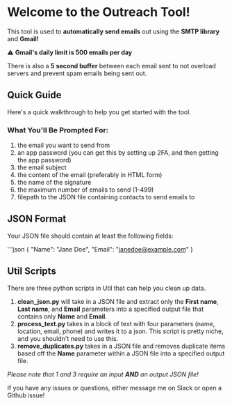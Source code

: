 # Welcome to the Outreach Tool!

This tool is used to **automatically send emails** out using the **SMTP library** and **Gmail!** 

⚠️ **Gmail's daily limit is 500 emails per day**

There is also a **5 second buffer** between each email sent to not overload servers and prevent spam emails being sent out.

## Quick Guide

Here's a quick walkthrough to help you get started with the tool.

### What You'll Be Prompted For:

1. the email you want to send from
2. an app password (you can get this by setting up 2FA, and then getting the app password)
3. the email subject
4. the content of the email (preferably in HTML form)
5. the name of the signature
6. the maximum number of emails to send (1-499)
7. filepath to the JSON file containing contacts to send emails to

## JSON Format

Your JSON file should contain at least the following fields:

'''json
{
    "Name": "Jane Doe",
    "Email": "janedoe@example.com"
}

## Util Scripts

There are three python scripts in Util that can help you clean up data.

1. **clean_json.py** will take in a JSON file and extract only the **First name**, **Last name**, and **Email** parameters into a specified output file that contains only **Name** and **Email**.
2. **process_text.py** takes in a block of text with four parameters (name, location, email, phone) and writes it to a json. This script is pretty niche, and you shouldn't need to use this.
3. **remove_duplicates.py** takes in a JSON file and removes duplicate items based off the **Name** parameter within a JSON file into a specified output file.

*Please note that 1 and 3 require an input **AND** an output JSON file!*

If you have any issues or questions, either message me on Slack or open a Github issue!